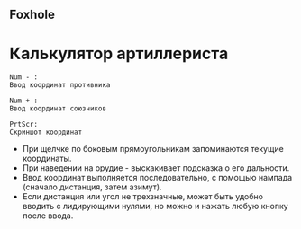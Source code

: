 Foxhole
---
# Калькулятор артиллериста

```
Num - :  
Ввод координат противника  
  
Num + :  
Ввод координат союзников  
  
PrtScr:  
Скриншот координат  
```
  
+ При щелчке по боковым прямоугольникам запоминаются текущие координаты.  
+ При наведении на орудие - выскакивает подсказка о его дальности.  
+ Ввод координат выполняется последовательно, с помощью нампада (сначало дистанция, затем азимут).  
+ Если дистанция или угол не трехзначные, может быть удобно вводить с лидирующими нулями, но можно и нажать любую кнопку после ввода.  